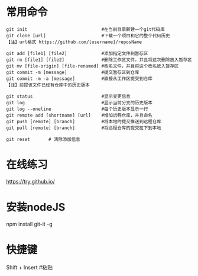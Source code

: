 # 常用命令 #
	git init							#在当前目录新建一个git代码库
	git clone [url]						#下载一个项目和它的整个代码历史
	【注】url格式 https://github.com/[username]/reposName

	git add [file1] [file2]				#添加指定文件到暂存区
	git rm [file1] [file2]				#删除工作区文件，并且将这次删除放入暂存区
	git mv [file-origin] [file-renamed]	#改名文件，并且将这个改名放入暂存区
	git commit -m [message]				#提交暂存区到仓库
	git commit -m -a [message]			#直接从工作区提交到仓库
	【注】前提该文件已经有仓库中的历史版本

	git status							#显示变更信息
	git log								#显示当前分支的历史版本
	git log --oneline					#每个历史版本显示一行
	git remote add [shortname] [url]	#增加远程仓库，并且命名
	git push [remote] [branch]			#将本地的提交推送到远程仓库
	git pull [remote] [branch]			#将远程仓库的提交拉下到本地

	git reset		# 清除添加信息

# 在线练习 #
https://try.github.io/				

# 安装nodeJS #
npm install git-it -g

# 快捷键 #
Shift + Insert		#粘贴
